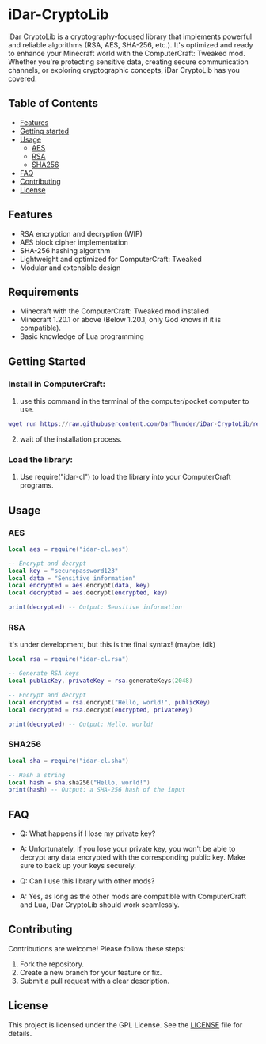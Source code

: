 # iDar-CryptoLib

iDar CryptoLib is a cryptography-focused library that implements powerful and reliable algorithms (RSA, AES, SHA-256, etc.). It's optimized and ready to enhance your Minecraft world with the ComputerCraft: Tweaked mod. Whether you're protecting sensitive data, creating secure communication channels, or exploring cryptographic concepts, iDar CryptoLib has you covered.

## Table of Contents
- [Features](#features)
- [Getting started](#getting-started)
- [Usage](#usage)
  - [AES](#aes)
  - [RSA](#rsa)
  - [SHA256](#sha256)
- [FAQ](#faq)
- [Contributing](#contributing)
- [License](#license)

## Features
- RSA encryption and decryption (WIP)
- AES block cipher implementation
- SHA-256 hashing algorithm
- Lightweight and optimized for ComputerCraft: Tweaked
- Modular and extensible design

## Requirements
- Minecraft with the ComputerCraft: Tweaked mod installed
- Minecraft 1.20.1 or above (Below 1.20.1, only God knows if it is compatible).
- Basic knowledge of Lua programming

## Getting Started
### Install in ComputerCraft:
  1. use this command in the terminal of the computer/pocket computer to use.
```lua
wget run https://raw.githubusercontent.com/DarThunder/iDar-CryptoLib/refs/heads/main/installer.lua
```
  2. wait of the installation process.

### Load the library:
  1. Use require("idar-cl") to load the library into your ComputerCraft programs.

## Usage
### AES
```lua
local aes = require("idar-cl.aes")

-- Encrypt and decrypt
local key = "securepassword123"
local data = "Sensitive information"
local encrypted = aes.encrypt(data, key)
local decrypted = aes.decrypt(encrypted, key)

print(decrypted) -- Output: Sensitive information
```
### RSA
it's under development, but this is the final syntax! (maybe, idk)
```lua
local rsa = require("idar-cl.rsa")

-- Generate RSA keys
local publicKey, privateKey = rsa.generateKeys(2048)

-- Encrypt and decrypt
local encrypted = rsa.encrypt("Hello, world!", publicKey)
local decrypted = rsa.decrypt(encrypted, privateKey)

print(decrypted) -- Output: Hello, world!
```
### SHA256
```lua
local sha = require("idar-cl.sha")

-- Hash a string
local hash = sha.sha256("Hello, world!")
print(hash) -- Output: a SHA-256 hash of the input
```
## FAQ
- Q: What happens if I lose my private key?
- A: Unfortunately, if you lose your private key, you won't be able to decrypt any data encrypted with the corresponding public key. Make sure to back up your keys securely.

- Q: Can I use this library with other mods?
- A: Yes, as long as the other mods are compatible with ComputerCraft and Lua, iDar CryptoLib should work seamlessly.

## Contributing
Contributions are welcome! Please follow these steps:

1. Fork the repository.
2. Create a new branch for your feature or fix.
3. Submit a pull request with a clear description.

## License
This project is licensed under the GPL License. See the [LICENSE](LICENSE) file for details.
